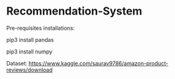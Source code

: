# Recommendation-System

Pre-requisites installations:

pip3 install pandas

pip3 install numpy

Dataset: https://www.kaggle.com/saurav9786/amazon-product-reviews/download

